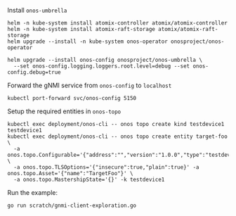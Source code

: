 Install `onos-umbrella`
```shell
helm -n kube-system install atomix-controller atomix/atomix-controller
helm -n kube-system install atomix-raft-storage atomix/atomix-raft-storage
helm upgrade --install -n kube-system onos-operator onosproject/onos-operator

helm upgrade --install onos-config onosproject/onos-umbrella \
  --set onos-config.logging.loggers.root.level=debug --set onos-config.debug=true
```

Forward the gNMI service from `onos-config` to `localhost`
```shell
kubectl port-forward svc/onos-config 5150
```

Setup the required entities in `onos-topo`
```shell
kubectl exec deployment/onos-cli -- onos topo create kind testdevice1 testdevice1
kubectl exec deployment/onos-cli -- onos topo create entity target-foo \
  -a onos.topo.Configurable='{"address":"","version":"1.0.0","type":"testdevice","timeout":"30s"}' \
  -a onos.topo.TLSOptions='{"insecure":true,"plain":true}' -a onos.topo.Asset='{"name":"TargetFoo"}' \
  -a onos.topo.MastershipState='{}' -k testdevice1
```

Run the example:
```shell
go run scratch/gnmi-client-exploration.go
```
